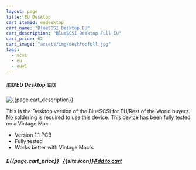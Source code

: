 ```yaml
---
layout: page
title: EU Desktop
cart_itemid: eudesktop
cart_name: "BlueSCSI Desktop EU"
cart_description: "BlueSCSI Desktop Full EU"
cart_price: 62
cart_image: "assets/img/desktopfull.jpg"
tags: 
  - scsi
  - eu
  - euv1
---
```


##### 🇪🇺 EU Desktop 🇪🇺

![{{page.cart_description}}]({{page.cart_image}})

This is the Desktop version of the BlueSCSI for EU/Rest of the World buyers. No soldering is required to use this device. This device has been fully tested on a Vintage Mac.

* Version 1.1 PCB
* Fully tested
* Works better with Vintage Mac's 

##### £{{page.cart_price}} &nbsp; {{site.icon}}[Add to cart](/cart#{{page.cart_itemid}})